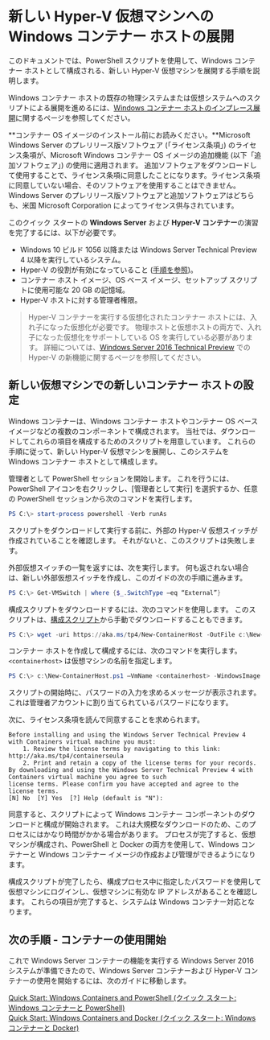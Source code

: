 # 新しい Hyper-V 仮想マシンへの Windows コンテナー ホストの展開

このドキュメントでは、PowerShell スクリプトを使用して、Windows コンテナー ホストとして構成される、新しい Hyper-V 仮想マシンを展開する手順を説明します。

Windows コンテナー ホストの既存の物理システムまたは仮想システムへのスクリプトによる展開を進めるには、[Windows コンテナー ホストのインプレース展開](./inplace_setup.md)に関するページを参照してください。

**コンテナー OS イメージのインストール前にお読みください。**Microsoft Windows Server のプレリリース版ソフトウェア (「ライセンス条項」) のライセンス条項が、Microsoft Windows コンテナー OS イメージの追加機能 (以下「追加ソフトウェア」) の使用に適用されます。 追加ソフトウェアをダウンロードして使用することで、ライセンス条項に同意したことになります。ライセンス条項に同意していない場合、そのソフトウェアを使用することはできません。 Windows Server のプレリリース版ソフトウェアと追加ソフトウェアはどちらも、米国 Microsoft Corporation によってライセンス供与されています。

このクイック スタートの **Windows Server** および **Hyper-V コンテナー**の演習を完了するには、以下が必要です。

* Windows 10 ビルド 1056 以降または Windows Server Technical Preview 4 以降を実行しているシステム。
* Hyper-V の役割が有効になっていること ([手順を参照](https://msdn.microsoft.com/virtualization/hyperv_on_windows/quick_start/walkthrough_install#UsingPowerShell))。
* コンテナー ホスト イメージ、OS ベース イメージ、セットアップ スクリプトに使用可能な 20 GB の記憶域。
* Hyper-V ホストに対する管理者権限。

> Hyper-V コンテナーを実行する仮想化されたコンテナー ホストには、入れ子になった仮想化が必要です。 物理ホストと仮想ホストの両方で、入れ子になった仮想化をサポートしている OS を実行している必要があります。 詳細については、[Windows Server 2016 Technical Preview](https://technet.microsoft.com/library/dn765471.aspx#BKMK_nested) での Hyper-V の新機能に関するページを参照してください。

## 新しい仮想マシンでの新しいコンテナー ホストの設定

Windows コンテナーは、Windows コンテナー ホストやコンテナー OS ベース イメージなどの複数のコンポーネントで構成されます。 当社では、ダウンロードしてこれらの項目を構成するためのスクリプトを用意しています。 これらの手順に従って、新しい Hyper-V 仮想マシンを展開し、このシステムを Windows コンテナー ホストとして構成します。

管理者として PowerShell セッションを開始します。 これを行うには、PowerShell アイコンを右クリックし、[管理者として実行] を選択するか、任意の PowerShell セッションから次のコマンドを実行します。

``` powershell
PS C:\> start-process powershell -Verb runAs
```

スクリプトをダウンロードして実行する前に、外部の Hyper-V 仮想スイッチが作成されていることを確認します。 それがないと、このスクリプトは失敗します。

外部仮想スイッチの一覧を返すには、次を実行します。 何も返されない場合は、新しい外部仮想スイッチを作成し、このガイドの次の手順に進みます。

```powershell
PS C:\> Get-VMSwitch | where {$_.SwitchType –eq “External”}
```

構成スクリプトをダウンロードするには、次のコマンドを使用します。 このスクリプトは、[構成スクリプト](https://aka.ms/tp4/New-ContainerHost)から手動でダウンロードすることもできます。

``` PowerShell
PS C:\> wget -uri https://aka.ms/tp4/New-ContainerHost -OutFile c:\New-ContainerHost.ps1
```

コンテナー ホストを作成して構成するには、次のコマンドを実行します。`<containerhost>` は仮想マシンの名前を指定します。

``` powershell
PS C:\> c:\New-ContainerHost.ps1 –VmName <containerhost> -WindowsImage ServerDatacenterCore -Hyperv
```

スクリプトの開始時に、パスワードの入力を求めるメッセージが表示されます。 これは管理者アカウントに割り当てられているパスワードになります。

次に、ライセンス条項を読んで同意することを求められます。

```
Before installing and using the Windows Server Technical Preview 4 with Containers virtual machine you must:
    1. Review the license terms by navigating to this link: http://aka.ms/tp4/containerseula
    2. Print and retain a copy of the license terms for your records.
By downloading and using the Windows Server Technical Preview 4 with Containers virtual machine you agree to such
license terms. Please confirm you have accepted and agree to the license terms.
[N] No  [Y] Yes  [?] Help (default is "N"):
```

同意すると、スクリプトによって Windows コンテナー コンポーネントのダウンロードと構成が開始されます。 これは大規模なダウンロードのため、このプロセスにはかなり時間がかかる場合があります。 プロセスが完了すると、仮想マシンが構成され、PowerShell と Docker の両方を使用して、Windows コンテナーと Windows コンテナー イメージの作成および管理ができるようになります。

構成スクリプトが完了したら、構成プロセス中に指定したパスワードを使用して仮想マシンにログインし、仮想マシンに有効な IP アドレスがあることを確認します。 これらの項目が完了すると、システムは Windows コンテナー対応となります。

## 次の手順 - コンテナーの使用開始

これで Windows Server コンテナーの機能を実行する Windows Server 2016 システムが準備できたので、Windows Server コンテナーおよび Hyper-V コンテナーの使用を開始するには、次のガイドに移動します。

[Quick Start: Windows Containers and PowerShell (クイック スタート: Windows コンテナーと PowerShell)](./manage_powershell.md)  
[Quick Start: Windows Containers and Docker (クイック スタート: Windows コンテナーと Docker)](./manage_docker.md)



